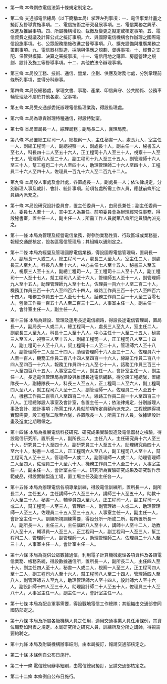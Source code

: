 * 第一條 本條例依電信法第十條規定制定之。

* 第二條 交通部電信總局（以下簡稱本局）掌理左列事項：一、電信事業計畫之擬訂及督導實施事項。二、電信技術之研究發展事項。三、電信業務之興革、改進及推展事項。四、所屬機構增設、裁撤及變更之擬定或核定事項。五、電信資費之擬議及計算公式之擬訂事項。六、與國際電信機構合作辦理之國際電信設施事項。七、公眾服務措施改進之督導事項。八、擴充設備與推廣業務之策劃事項。九、電信器材製造、採購與供應之規劃、督導事項。十、經費之支配、保管與概算、決算之審擬事項。十一、電信用地之購置、房屋營建之規劃、設計及施工等督導事項。十二、其他依法令辦理事項。

* 第三條 本局設工務、技術、通信、營業、企劃、供應及財務七處，分別掌理前條所列事項，並得分科辦事。

* 第四條 本局設總務處，掌理文書、事務、產業、印信典守、公共關係、公務車輛管理及不屬於其他各處、室事項。

* 第五條 本局受交通部委託辦理電信監理業務，得設監理處。

* 第六條 本局為專責辦理特種通信，得設特勤室。

* 第七條 本局置局長一人，綜理局務；副局長二人，襄理局務。

* 第八條 本局置總工程司一人，總視察一人，主任秘書一人，處長九人，室主任一人，副總工程司一人，副總視察一人，副處長十人，副主任一人，秘書五人至七人，科長四十二人至五十六人，正工程司十八人至三十人，視察十一人至十五人，管理師八人至二十人，副工程司十九人至三十五人，副管理師十六人至三十人，幫工程司二十六人至四十人，助理管理師二十六人至四十人，工程員二十六人至四十人，佐理員一百九十六人至二百九十二人。

* 第九條 本局設人事處及會計處，各置處長一人，副處長一人；依法律規定，分別辦理人事及歲計、會計、統計事項。前項各處所需工作人員，應就前條所定員額內派充之。

* 第十條 本局設研究設計委員會，置主任委員一人，由局長兼任；副主任委員一人，委員七人至十一人，其中五人為兼任。前項委員會為辦理經常性事務，得設秘書室，置主任一人，副主任一人；所需工作人員就第八條所定員額內派充之。

* 第十一條 本局為管理及經營電信業務，得參酌業務性質、行政區域或業務量，報經交通部核定，設各區電信管理局；其組織以通則定之。

* 第十二條 本局為經營及管理國際電信業務，得設國際電信管理局，置局長一人，副局長一人或二人，總工程司一人，處長三人至九人，室主任二人，副處長三人至九人，科長八人至十六人，中心主任七人至十五人，秘書三人至五人，視察三人至十五人，副總工程司一人，正工程司十二人至十八人，副工程司十一人至十七人，幫工程司八人至十六人，管理師五人至十一人，副管理師九人至十五人，助理管理師九人至十七人，佐理員一百六十人至二百二十人，機務工作員三百一十六人至四百六十四人，線路工作員三百一十六人至四百六十四人，報務工作員五十三人至七十七人，話務工作員二百一十人至三百零七人，營業工作員一百五十八人至二百三十二人，人事室主任一人，副主任一人，會計室主任一人，副主任一人。

* 第十三條 本局為建設、管理及運用長途電信網路，得設長途電信管理局，置局長一人，副局長一人或二人，總工程司一人，處長三人至九人，室主任二人，副處長三人至九人，科長十二人至十八人，中心主任十一人至二十五人，秘書三人至五人，視察三人至十五人，副總工程司一人，正工程司八人至二十四人，副工程司十人至十八人，幫工程司十二人至二十人，管理師六人至十八人，副管理師十二人至二十四人，助理管理師十六人至三十二人，佐理員六十人至一百人，機務工作員二百八十四人至四百一十六人，線路工作員二百八十四人至四百一十六人，報務工作員四十九人至七十一人，話務工作員三百三十一人至四百八十五人，人事室主任一人，副主任一人，會計室主任一人，副主任一人。長途電信管理局為建設與維護長途電信網路，得分設工程總隊，置總隊長一人，副總隊長一人，科長三人至五人，正工程司二人至六人，副工程司四人至八人，幫工程司六人至十二人，副管理師一人，佐理員二十人至五十人，機務工作員二百零八人至四百二十人，線路工作員二百一十人至四百三十八人。工程總隊設人事室及會計室，各置主任一人；依法律規定，分別辦理人事及會計、統計事項；所需工作人員就前項所定員額內派充之。工程總隊得視實際需要，設工程隊二隊至六隊，各置隊長一人；所需工作人員，依據建設計畫及進度定期聘僱之。

* 第十四條 本局為推展電信科技研究、研究成果實驗製造及電信器材之檢驗，得設電信研究所，置所長一人，副所長二人，主任八人，主任研究員十六人至三十人，研究員二十人至四十人，副研究員三十人至五十人，助理研究員四十人至六十人，秘書一人或二人，正工程司六人至八人，副工程司八人至十人，幫工程司九人至十三人，管理師一人或二人，副管理師一人或二人，助理管理師二人至四人，佐理員三十人至六十人，機務工作員二十人至三十人，人事室主任一人，副主任一人，會計室主任一人。研究所為實驗研究成果及研究製作示範成品，得設實驗製造工場，置工場主任及副主任各一人。

* 第十五條 本局為辦理電信各項專業訓練，得設電信訓練所，置所長一人，副所長二人，主任五人，主任講師十六人至三十人，講師三十人至五十人，助教十六人至三十人，秘書一人，輔導員四人至六人，正工程司一人，副工程司一人或二人，幫工程司一人至三人，管理師一人，副管理師一人或二人，助理管理師一人至三人，佐理員二十五人至三十五人，人事室主任一人，副主任一人，會計室主任一人。訓練所視訓練需要，得設分所一所或二所，每所置所長一人，副所長一人，主任三人，主任講師八人至十人，講師十人至十二人，助教八人至十人，輔導員一人至三人，正工程司一人，副工程司一人至三人，幫工程司二人，管理師一人，副管理師一人，助理管理師二人，佐理員二十六人至三十人，人事室主任一人，會計室主任一人。

* 第十六條 本局為提供公眾數據通信，利用電子計算機械處理各項資料及各類電信業務、帳務系統，得設數據通信所，置所長一人，副所長二人，主任四人至十人，副主任四人至十人，秘書一人或二人，視察一人至三人，正工程司四人至十二人，副工程司六人至十六人，幫工程司八人至二十四人，管理師四人至八人，副管理師五人至九人，助理管理師六人至十四人，設計師六人至十六人，副設計師十四人至三十人，助理設計師二十人至五十人，佐理員三十人至八十人，人事室主任一人，副主任一人，會計室主任一人。

* 第十七條 本局為配合軍事需要，得設戰地電信工作總隊；其組織由交通部會同國防部定之。

* 第十八條 本局及所屬各級機構人員之任用，適用交通事業人員任用條例，其資位職務如附表之規定。本局研究所之研究人員，訓練所及分所之講師，得視需要約聘之。

* 第十九條 本局及附屬機構辦事細則，由本局擬訂，報請交通部核定之。

* 第二十條 本條例自公布日施行。

* 第二十一條 電信總局辦事細則，由電信總局擬訂，呈請交通部核定之。

* 第二十二條 本條例自公布日施行。

